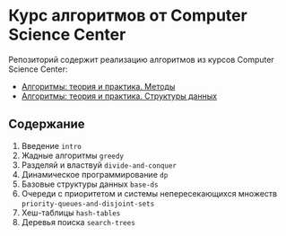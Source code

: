# Курс алгоритмов от Computer Science Center

Репозиторий содержит реализацию алгоритмов из курсов Computer Science Center:  
* [Алгоритмы: теория и практика. Методы](https://stepik.org/course/217)  
* [Алгоритмы: теория и практика. Структуры данных](https://stepik.org/course/1547)

## Содержание
1. Введение ```intro```
2. Жадные алгоритмы ```greedy```
3. Разделяй и властвуй ```divide-and-conquer```
4. Динамическое программирование ```dp```
5. Базовые структуры данных ```base-ds```
6. Очереди с приоритетом и системы непересекающихся множеств ```priority-queues-and-disjoint-sets```
7. Хеш-таблицы ```hash-tables```
8. Деревья поиска ```search-trees```

## 
